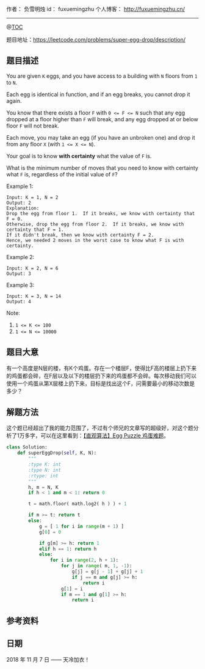
作者： 负雪明烛
id：	fuxuemingzhu
个人博客：	http://fuxuemingzhu.cn/

---
@[TOC](目录)


题目地址：https://leetcode.com/problems/super-egg-drop/description/


## 题目描述

You are given ``K`` eggs, and you have access to a building with ``N`` floors from ``1`` to ``N``. 

Each egg is identical in function, and if an egg breaks, you cannot drop it again.

You know that there exists a floor ``F`` with ``0 <= F <= N`` such that any egg dropped at a floor higher than ``F`` will break, and any egg dropped at or below floor ``F`` will not break.

Each move, you may take an egg (if you have an unbroken one) and drop it from any floor ``X`` (with ``1 <= X <= N``). 

Your goal is to know **with certainty** what the value of ``F`` is.

What is the minimum number of moves that you need to know with certainty what ``F`` is, regardless of the initial value of ``F``?

 

Example 1:

    Input: K = 1, N = 2
    Output: 2
    Explanation: 
    Drop the egg from floor 1.  If it breaks, we know with certainty that F = 0.
    Otherwise, drop the egg from floor 2.  If it breaks, we know with certainty that F = 1.
    If it didn't break, then we know with certainty F = 2.
    Hence, we needed 2 moves in the worst case to know what F is with certainty.

Example 2:

    Input: K = 2, N = 6
    Output: 3

Example 3:

    Input: K = 3, N = 14
    Output: 4
 

Note:

1. ``1 <= K <= 100``
1. ``1 <= N <= 10000``

## 题目大意

有一个高度是N层的楼，有K个鸡蛋。存在一个楼层F，使得比F高的楼层上扔下来的鸡蛋都会碎，在F层以及以下的楼层扔下来的鸡蛋都不会碎。每次移动我们可以使用一个鸡蛋从第X层楼上扔下来，目标是找出这个F，问需要最小的移动次数是多少？


## 解题方法

这个题已经超出了我的能力范围了，不过有个师兄的文章写的超级好，对这个题分析了1万多字，可以在这里看到：[【直观算法】Egg Puzzle 鸡蛋难题][1]。


```python
class Solution:
    def superEggDrop(self, K, N):
        """
        :type K: int
        :type N: int
        :rtype: int
        """
        h, m = N, K
        if h < 1 and m < 1: return 0

        t = math.floor( math.log2( h ) ) + 1

        if m >= t: return t
        else:
            g = [ 1 for i in range(m + 1) ]
            g[0] = 0

            if g[m] >= h: return 1
            elif h == 1: return h
            else:
                for i in range(2, h + 1):
                    for j in range( m, 1, -1):
                        g[j] = g[j - 1] + g[j] + 1
                        if j == m and g[j] >= h:
                            return i
                    g[1] = i
                    if m == 1 and g[1] >= h:
                        return i

```


## 参考资料


## 日期

2018 年 11 月 7 日 —— 天冷加衣！


  [1]: https://charlesliuyx.github.io/2018/10/11/%E3%80%90%E7%9B%B4%E8%A7%82%E7%AE%97%E6%B3%95%E3%80%91Egg%20Puzzle%20%E9%B8%A1%E8%9B%8B%E9%9A%BE%E9%A2%98/
